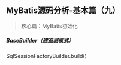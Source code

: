 ## MyBatis源码分析-基本篇（九）

> 核心篇：MyBatis初始化



##### BaseBuilder（建造器模式）

SqlSessionFactoryBuilder.build()

